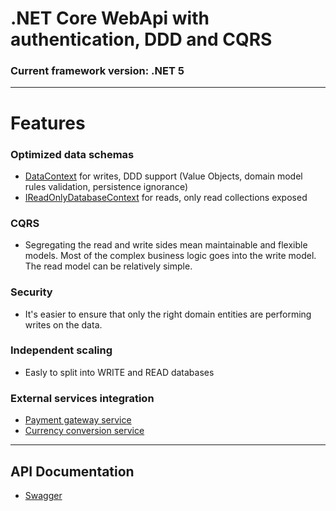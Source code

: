 # .NET Core WebApi with authentication, DDD and CQRS

### Current framework version: .NET 5 

--------------

# Features
### Optimized data schemas
* [DataContext](https://github.com/gs1993/Core/blob/master/src/domain/Domain/Shared/DatabaseContext/DataContext.cs) for writes, DDD support (Value Objects, domain model rules validation, persistence ignorance)
* [IReadOnlyDatabaseContext](https://github.com/gs1993/Core/blob/master/src/domain/Domain/Shared/DatabaseContext/ReadonlyDataContext.cs) for reads, only read collections exposed

### CQRS
* Segregating the read and write sides mean maintainable and flexible models. Most of the complex business logic goes into the write model. The read model can be relatively simple.

### Security
* It's easier to ensure that only the right domain entities are performing writes on the data.

### Independent scaling 
* Easly to split into WRITE and READ databases

### External services integration
* [Payment gateway service](https://github.com/gs1993/Core/blob/master/src/serviceAccess/PayuGateway/PayuGatewayPaymentService.cs)
* [Currency conversion service]()

--------------

## API Documentation
- [Swagger](https://appcore.azurewebsites.net/swagger/index.html)

